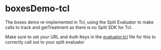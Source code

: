# boxesDemo-tcl

The boxes demo re-implemented in Tcl, using the Split Evaluator to make calls to track and getTreatment as there is no Split SDK for Tcl. 

Make sure to set your URL and Auth Keys in the [evaluator.tcl](evaluator.tcl) file for this to correctly call out to your split evaluator

